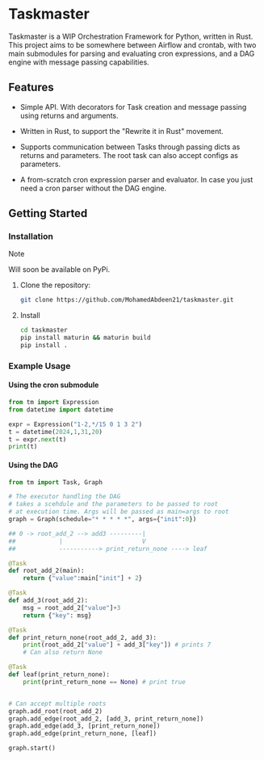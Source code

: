 # Taskmaster

Taskmaster is a WIP Orchestration Framework for Python, written in Rust. This project aims to be somewhere between Airflow and crontab, with two main submodules for parsing and evaluating cron expressions, and a DAG engine with message passing capabilities.

## Features

- Simple API. With decorators for Task creation and message passing using returns and arguments.

- Written in Rust, to support the "Rewrite it in Rust" movement.

- Supports communication between Tasks through passing dicts as returns and parameters. The root task can also accept configs as parameters.

- A from-scratch cron expression parser and evaluator. In case you just need a cron parser without the DAG engine.

## Getting Started

### Installation

> [!NOTE]  
> Will soon be available on PyPi.

1. Clone the repository:

   ```bash
   git clone https://github.com/MohamedAbdeen21/taskmaster.git
   ```

2. Install 

   ```bash
   cd taskmaster
   pip install maturin && maturin build
   pip install .
   ```

### Example Usage

#### Using the cron submodule
```python
from tm import Expression
from datetime import datetime

expr = Expression("1-2,*/15 0 1 3 2")
t = datetime(2024,1,31,20)
t = expr.next(t)
print(t)
```

#### Using the DAG

```python
from tm import Task, Graph

# The executor handling the DAG
# takes a scehdule and the parameters to be passed to root 
# at execution time. Args will be passed as main=args to root
graph = Graph(schedule="* * * * *", args={"init":0})

## 0 -> root_add_2 --> add3 ---------|
##            |                      V
##            -----------> print_return_none ----> leaf

@Task
def root_add_2(main):
    return {"value":main["init"] + 2}

@Task
def add_3(root_add_2):
    msg = root_add_2["value"]+3
    return {"key": msg}

@Task
def print_return_none(root_add_2, add_3):
    print(root_add_2["value"] + add_3["key"]) # prints 7
    # Can also return None

@Task
def leaf(print_return_none):
    print(print_return_none == None) # print true


# Can accept multiple roots
graph.add_root(root_add_2)
graph.add_edge(root_add_2, [add_3, print_return_none])
graph.add_edge(add_3, [print_return_none])
graph.add_edge(print_return_none, [leaf])

graph.start()
```
